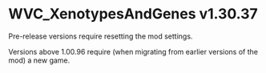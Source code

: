 # WVC_XenotypesAndGenes v1.30.37
 
Pre-release versions require resetting the mod settings.

Versions above 1.00.96 require (when migrating from earlier versions of the mod) a new game.